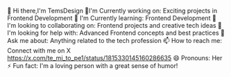 👋 Hi there,I'm TemsDesign
🔭I'm Currently working on: Exciting projects in Frontend Development
🌱 I'm Currently learning: Frontend Development
👯 I'm looking to collaborating on: Frontend projects and creative tech ideas
🤔 I'm looking for help with: Advanced Frontend concepts and best practices
💬 Ask me about: Anything related to the tech profession
📫 How to reach me: Connect with me on X https://x.com/te_mi_to_pe1/status/1815330145160286635
😄 Pronouns: Her
⚡ Fun fact: I'm a loving person with a great sense of humor!

